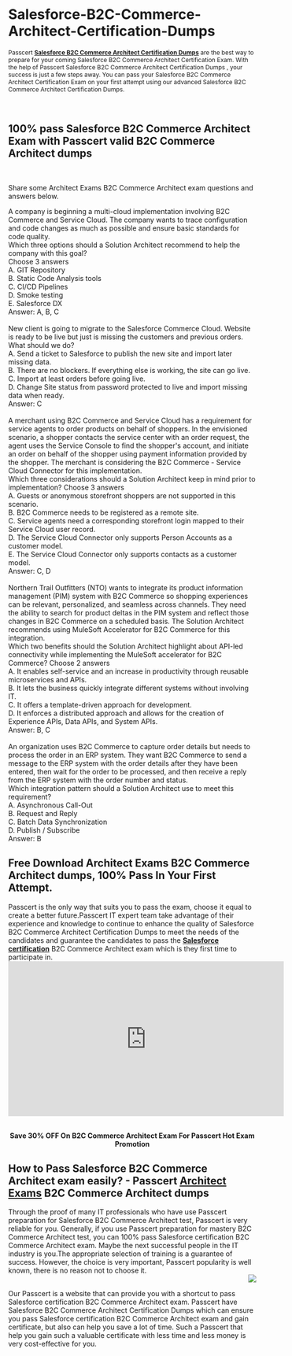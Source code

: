 # Salesforce-B2C-Commerce-Architect-Certification-Dumps
<p>
	<span style="font-size:12px;font-weight:normal;">Passcert </span><a href="https://www.passcert.com/B2C-Commerce-Architect.html" target="_blank" style="font-size:12px;font-weight:normal;"><strong>Salesforce B2C Commerce Architect Certification Dumps</strong></a><span style="font-size:12px;font-weight:normal;"> are the best way to prepare for your coming Salesforce B2C Commerce Architect Certification Exam. With the help of Passcert Salesforce B2C Commerce Architect Certification Dumps , your success is just a few steps away. You can pass your Salesforce B2C Commerce Architect Certification Exam on your first attempt using our advanced Salesforce B2C Commerce Architect Certification Dumps.</span> 
</p>
<p>
	<br />
</p>
<h2 style="white-space:normal;">
	100% pass Salesforce B2C Commerce Architect Exam with Passcert valid B2C Commerce Architect dumps
</h2>
<p>
	<br />
</p>
<p>
	Share some Architect Exams B2C Commerce Architect exam questions and answers below.
</p>
A company is beginning a multi-cloud implementation involving B2C Commerce and Service Cloud. The company wants to trace configuration and code changes as much as possible and ensure basic standards for code quality. <br />
Which three options should a Solution Architect recommend to help the company with this goal? <br />
Choose 3 answers <br />
A. GIT Repository <br />
B. Static Code Analysis tools <br />
C. CI/CD Pipelines <br />
D. Smoke testing <br />
E. Salesforce DX <br />
Answer: A, B, C<br />
<br />
New client is going to migrate to the Salesforce Commerce Cloud. Website is ready to be live but just is missing the customers and previous orders. <br />
What should we do? <br />
A. Send a ticket to Salesforce to publish the new site and import later missing data. <br />
B. There are no blockers. If everything else is working, the site can go live. <br />
C. Import at least orders before going live. <br />
D. Change Site status from password protected to live and import missing data when ready. <br />
Answer: C<br />
<br />
A merchant using B2C Commerce and Service Cloud has a requirement for service agents to order products on behalf of shoppers. In the envisioned scenario, a shopper contacts the service center with an order request, the agent uses the Service Console to find the shopper's account, and initiate an order on behalf of the shopper using payment information provided by the shopper. The merchant is considering the B2C Commerce - Service Cloud Connector for this implementation. <br />
Which three considerations should a Solution Architect keep in mind prior to implementation? Choose 3 answers <br />
A. Guests or anonymous storefront shoppers are not supported in this scenario. <br />
B. B2C Commerce needs to be registered as a remote site. <br />
C. Service agents need a corresponding storefront login mapped to their Service Cloud user record. <br />
D. The Service Cloud Connector only supports Person Accounts as a customer model. <br />
E. The Service Cloud Connector only supports contacts as a customer model. <br />
Answer: C, D<br />
<br />
Northern Trail Outfitters (NTO) wants to integrate its product information management (PIM) system with B2C Commerce so shopping experiences can be relevant, personalized, and seamless across channels. They need the ability to search for product deltas in the PIM system and reflect those changes in B2C Commerce on a scheduled basis. The Solution Architect recommends using MuleSoft Accelerator for B2C Commerce for this integration. <br />
Which two benefits should the Solution Architect highlight about API-led connectivity while implementing the MuleSoft accelerator for B2C Commerce? Choose 2 answers <br />
A. It enables self-service and an increase in productivity through reusable microservices and APIs. <br />
B. It lets the business quickly integrate different systems without involving IT. <br />
C. It offers a template-driven approach for development. <br />
D. It enforces a distributed approach and allows for the creation of Experience APIs, Data APIs, and System APIs. <br />
Answer: B, C<br />
<br />
An organization uses B2C Commerce to capture order details but needs to process the order in an ERP system. They want B2C Commerce to send a message to the ERP system with the order details after they have been entered, then wait for the order to be processed, and then receive a reply from the ERP system with the order number and status. <br />
Which integration pattern should a Solution Architect use to meet this requirement? <br />
A. Asynchronous Call-Out <br />
B. Request and Reply <br />
C. Batch Data Synchronization <br />
D. Publish / Subscribe <br />
Answer: B<br />
<h2>
	Free Download Architect Exams B2C Commerce Architect dumps, 100% Pass In Your First Attempt.
</h2>
Passcert is the only way that suits you to pass the exam, choose it equal to create a better future.Passcert IT expert team take advantage of their experience and knowledge to continue to enhance the quality of Salesforce B2C Commerce Architect Certification Dumps to meet the needs of the candidates and guarantee the candidates to pass the <a href="https://www.passcert.com/Salesforce.html" target="_blank"><strong>Salesforce certification</strong></a> B2C Commerce Architect exam which is they first time to participate in.<br />
<div style="text-align:center;">
	<a href="https://www.passcert.com/promotion.asp" target="_blank"><img src="https://www.passcert.com/t/pc-com/images/banner/dbc7ca0f10304c85a82d5ec1b77d98e0.jpg" alt="" /></a><br />
</div>
<div style="text-align:center;">
	<iframe width="560" height="315" src="https://www.youtube.com/embed/r8AQWGzX5Pg" title="YouTube video player" frameborder="0" allow="accelerometer; autoplay; clipboard-write; encrypted-media; gyroscope; picture-in-picture" allowfullscreen="">
	</iframe>
</div>
<br />
<p style="text-align:center;">
	<strong>Save 30% OFF On B2C Commerce Architect Exam For Passcert Hot Exam Promotion</strong> 
</p>
<h2>
	How to Pass Salesforce B2C Commerce Architect exam easily? - Passcert <a href="https://www.passcert.com/Architect-Exams.html" target="_blank"><strong>Architect Exams</strong></a> B2C Commerce Architect dumps
</h2>
Through the proof of many IT professionals who have use Passcert preparation for Salesforce B2C Commerce Architect test, Passcert is very reliable for you. Generally, if you use Passcert preparation for mastery B2C Commerce Architect test, you can 100% pass Salesforce certification B2C Commerce Architect exam. Maybe the next successful people in the IT industry is you.The appropriate selection of training is a guarantee of success. However, the choice is very important, Passcert popularity is well known, there is no reason not to choose it.<br />
<a href="https://www.passcert.com/Cart.aspx?pdo=add&amp;code=B2C" commerce="" architect=""><img src="http://www.itexamshare.com/wp-content/uploads/2014/05/add-to-cart.jpg" align="right" /></a> 
<h2>
</h2>
Our Passcert is a website that can provide you with a shortcut to pass Salesforce certification B2C Commerce Architect exam. Passcert have Salesforce B2C Commerce Architect Certification Dumps which can ensure you pass Salesforce certification B2C Commerce Architect exam and gain certificate, but also can help you save a lot of time. Such a Passcert that help you gain such a valuable certificate with less time and less money is very cost-effective for you.
